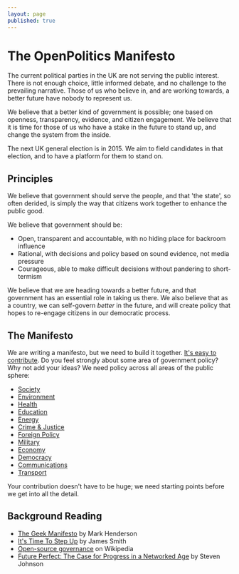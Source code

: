 ```yaml
---
layout: page
published: true
---
```


# The OpenPolitics Manifesto

The current political parties in the UK are not serving the public interest. There is not enough choice, little informed debate, and no challenge to the prevailing narrative. Those of us who believe in, and are working towards, a better future have nobody to represent us.

We believe that a better kind of government is possible; one based on openness, transparency, evidence, and citizen engagement. We believe that it is time for those of us who have a stake in the future to stand up, and change the system from the inside.

The next UK general election is in 2015. We aim to field candidates in that election, and to have a platform for them to stand on.

## Principles

We believe that government should serve the people, and that 'the state', so often derided, is simply the way that citizens work together to enhance the public good.

We believe that government should be:

* Open, transparent and accountable, with no hiding place for backroom influence
* Rational, with decisions and policy based on sound evidence, not media pressure
* Courageous, able to make difficult decisions without pandering to short-termism

We believe that we are heading towards a better future, and that government has an essential role in taking us there. We also believe that as a country, we can self-govern *better* in the future, and will create policy that hopes to re-engage citizens in our democratic process.

## The Manifesto

We are writing a manifesto, but we need to build it together. [It's easy to contribute](contributing.html). Do you feel strongly about some area of government policy? Why not add your ideas? We need policy across all areas of the public sphere:

* [Society](society.html)
* [Environment](environment.html)
* [Health](health.html)
* [Education](education.html)
* [Energy](energy.html)
* [Crime & Justice](crime.html)
* [Foreign Policy](foreign_policy.html)
* [Military](military.html)
* [Economy](economy.html)
* [Democracy](democracy.html)
* [Communications](communications.html)
* [Transport](transport.html)

Your contribution doesn't have to be huge; we need starting points before we get into all the detail.

## Background Reading

* [The Geek Manifesto](http://geekmanifesto.wordpress.com/about/) by Mark Henderson
* [It's Time To Step Up](http://floppy.org.uk/blog/2013/07/05/its-time-to-step-up/) by James Smith
* [Open-source governance](https://en.wikipedia.org/wiki/Open-source_governance) on Wikipedia
* [Future Perfect: The Case for Progress in a Networked Age](http://books.google.co.uk/books/about/Future_Perfect.html?id=658_qrR_rtUC) by Steven Johnson
